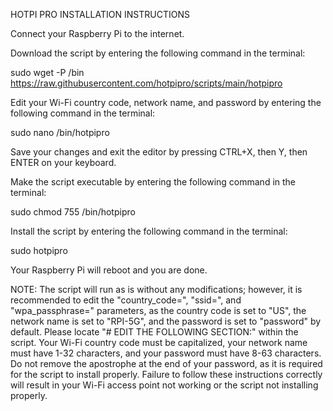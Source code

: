 HOTPI PRO INSTALLATION INSTRUCTIONS

Connect your Raspberry Pi to the internet.

Download the script by entering the following command in the terminal:

sudo wget -P /bin https://raw.githubusercontent.com/hotpipro/scripts/main/hotpipro

Edit your Wi-Fi country code, network name, and password by entering the following command in the terminal:

sudo nano /bin/hotpipro

Save your changes and exit the editor by pressing CTRL+X, then Y, then ENTER on your keyboard.

Make the script executable by entering the following command in the terminal:

sudo chmod 755 /bin/hotpipro

Install the script by entering the following command in the terminal:

sudo hotpipro

Your Raspberry Pi will reboot and you are done.

NOTE: The script will run as is without any modifications; however, it is recommended to edit the "country_code=", "ssid=", and "wpa_passphrase=" parameters, as the country code is set to "US", the network name is set to "RPI-5G", and the password is set to "password" by default. Please locate "# EDIT THE FOLLOWING SECTION:" within the script. Your Wi-Fi country code must be capitalized, your network name must have 1-32 characters, and your password must have 8-63 characters. Do not remove the apostrophe at the end of your password, as it is required for the script to install properly. Failure to follow these instructions correctly will result in your Wi-Fi access point not working or the script not installing properly.
